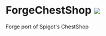 # ForgeChestShop [![](https://jitpack.io/v/Pixelmon-Development/ForgeChestShop.svg)](https://jitpack.io/#Pixelmon-Development/ForgeChestShop)
Forge port of Spigot's ChestShop
